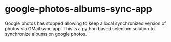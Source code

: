# google-photos-albums-sync-app
Google photos has stopped allowing to keep a local synchronized version of photos via GMail sync app. This is a python based selenium solution to synchronize albums on google photos.

